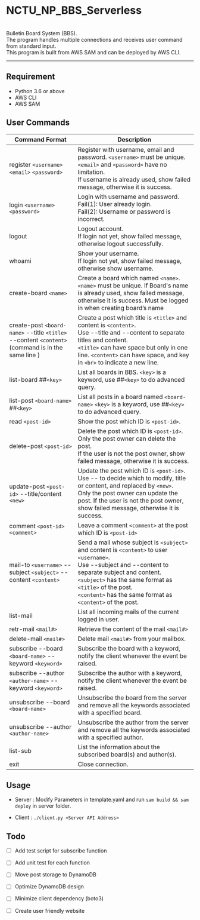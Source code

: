# NCTU_NP_BBS_Serverless
<br>
Bulletin Board System (BBS).
<br>
The program handles multiple connections and receives user command from standard input.
<br>
This program is built from AWS SAM and can be deployed by AWS CLI.
<br>

---

## Requirement
- Python 3.6 or above
- AWS CLI
- AWS SAM

## User Commands
| Command Format | Description|
| ------------- | -------------|
| register `<username>` `<email>` `<password>` | Register with username, email and password. `<username>` must be unique. `<email>` and `<password>` have no limitation.<br>If username is already used, show failed message, otherwise it is success. |
| login `<username>` `<password>` | Login with username and password.<br>Fail(1): User already login.<br>Fail(2): Username or password is incorrect. |
| logout | Logout account.<br>If login not yet, show failed message, otherwise logout successfully. |
| whoami | Show your username.<br>If login not yet, show failed message, otherwise show username. |
| create-board `<name>` | Create a board which named `<name>`.<br>`<name>` must be unique. If Board's name is already used, show failed message, otherwise it is success. Must be logged in when creating board’s name |
| create-post `<board-name>` --title `<title>` --content `<content>` <br>(command is in the same line ) | Create a post which title is `<title>` and content is `<content>`.<br>Use --title and --content to separate titles and content.<br>`<title>` can have space but only in one line. `<content>` can have space, and key in `<br>` to indicate a new line. |
| list-board ##`<key>` | List all boards in BBS. `<key>` is a keyword, use ##`<key>` to do advanced query. |
| list-post `<board-name>` ##`<key>` | List all posts in a board named `<board-name>` `<key>` is a keyword, use ##`<key>` to do advanced query. |
| read `<post-id>` | Show the post which ID is `<post-id>`. |
| delete-post `<post-id>` | Delete the post which ID is `<post-id>`.<br>Only the post owner can delete the post.<br>If the user is not the post owner, show failed message, otherwise it is success. |
| update-post `<post-id>` --title/content `<new>` | Update the post which ID is `<post-id>`.<Br>Use -- to decide which to modify, title or content, and replaced by `<new>`.<br>Only the post owner can update the post. If the user is not the post owner, show failed message, otherwise it is success. |
| comment `<post-id> <comment>` | Leave a comment `<comment>` at the post which ID is `<post-id>` |
| mail-to `<username>` --subject `<subject>` --content `<content>` | Send a mail whose subject is `<subject>` and content is `<content>` to user `<username>`.<br>Use --subject and --content to separate subject and content.<br>`<subject>` has the same format as `<title>` of the post.<br>`<content>` has the same format as `<content>` of the post. |
| list-mail | List all incoming mails of the current logged in user. |
| retr-mail `<mail#>` | Retrieve the content of the mail `<mail#>` |
| delete-mail `<mail#>` | Delete mail `<mail#>` from your mailbox. |
| subscribe --board `<board-name>` --keyword `<keyword>` | Subscribe the board with a keyword, notify the client whenever the event be raised. |
| subscribe --author `<author-name>` --keyword `<keyword>` | Subscribe the author with a keyword, notify the client whenever the event be raised. |
| unsubscribe --board `<board-name>` | Unsubscribe the board from the server and remove all the keywords associated with a specified board. |
| unsubscribe --author `<author-name>` | Unsubscribe the author from the server and remove all the keywords associated with a specified author. |
| list-sub | List the information about the subscribed board(s) and author(s). |
| exit | Close connection. |

## Usage
- Server : Modify Parameters in template.yaml and run `sam build && sam deploy` in server folder.

- Client : `./client.py <Server API Address>`

## Todo

- [ ] Add test script for subscribe function
- [ ] Add unit test for each function
- [ ] Move post storage to DynamoDB
- [ ] Optimize DynamoDB design
- [ ] Minimize client dependency (boto3)
- [ ] Create user friendly website


